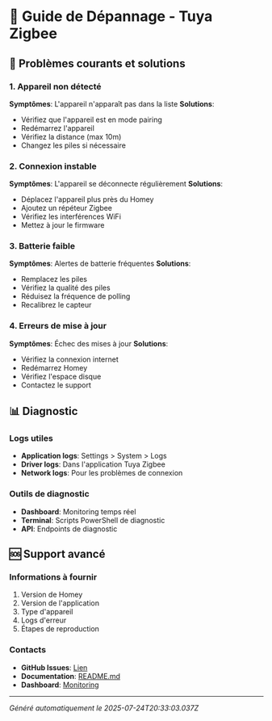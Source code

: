 # 🔧 Guide de Dépannage - Tuya Zigbee

## 🚨 Problèmes courants et solutions

### 1. Appareil non détecté
**Symptômes**: L'appareil n'apparaît pas dans la liste
**Solutions**:
- Vérifiez que l'appareil est en mode pairing
- Redémarrez l'appareil
- Vérifiez la distance (max 10m)
- Changez les piles si nécessaire

### 2. Connexion instable
**Symptômes**: L'appareil se déconnecte régulièrement
**Solutions**:
- Déplacez l'appareil plus près du Homey
- Ajoutez un répéteur Zigbee
- Vérifiez les interférences WiFi
- Mettez à jour le firmware

### 3. Batterie faible
**Symptômes**: Alertes de batterie fréquentes
**Solutions**:
- Remplacez les piles
- Vérifiez la qualité des piles
- Réduisez la fréquence de polling
- Recalibrez le capteur

### 4. Erreurs de mise à jour
**Symptômes**: Échec des mises à jour
**Solutions**:
- Vérifiez la connexion internet
- Redémarrez Homey
- Vérifiez l'espace disque
- Contactez le support

## 📊 Diagnostic

### Logs utiles
- **Application logs**: Settings > System > Logs
- **Driver logs**: Dans l'application Tuya Zigbee
- **Network logs**: Pour les problèmes de connexion

### Outils de diagnostic
- **Dashboard**: Monitoring temps réel
- **Terminal**: Scripts PowerShell de diagnostic
- **API**: Endpoints de diagnostic

## 🆘 Support avancé

### Informations à fournir
1. Version de Homey
2. Version de l'application
3. Type d'appareil
4. Logs d'erreur
5. Étapes de reproduction

### Contacts
- **GitHub Issues**: [Lien](https://github.com/dlnraja/com.tuya.zigbee/issues)
- **Documentation**: [README.md](../README.md)
- **Dashboard**: [Monitoring](../dashboard/)

---
*Généré automatiquement le 2025-07-24T20:33:03.037Z*
